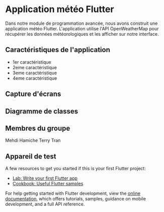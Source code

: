 # Application météo Flutter

Dans notre module de programmation avancée, nous avons construit une application météo Flutter.
L'application utilise l'API OpenWeatherMap pour récupérer les données météorologiques et les afficher sur notre  interface.

## Caractéristiques de l'application
- 1er caractéristique
- 2eme caractéristique
- 3eme caractéristique
- 4eme caractéristique


## Capture d'écrans



## Diagramme de classes



## Membres du groupe
Mehdi Hamiche
Terry Tran



## Appareil de test


A few resources to get you started if this is your first Flutter project:

- [Lab: Write your first Flutter app](https://docs.flutter.dev/get-started/codelab)
- [Cookbook: Useful Flutter samples](https://docs.flutter.dev/cookbook)

For help getting started with Flutter development, view the
[online documentation](https://docs.flutter.dev/), which offers tutorials,
samples, guidance on mobile development, and a full API reference.
